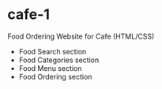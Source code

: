 # cafe-1
Food Ordering Website for Cafe (HTML/CSS)
- Food Search section
- Food Categories section
- Food Menu section
- Food Ordering section

